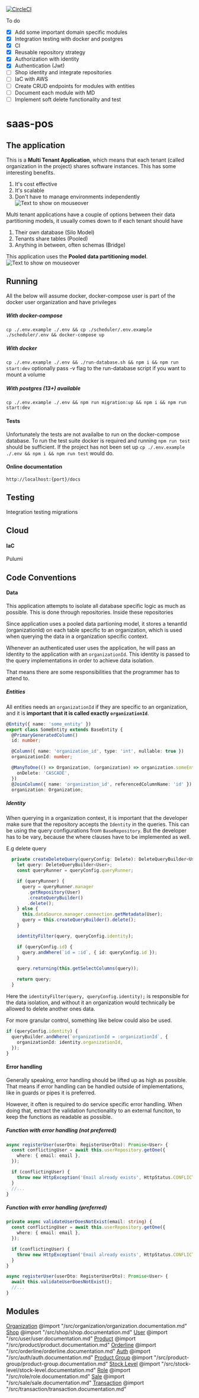 [![CircleCI](https://dl.circleci.com/status-badge/img/gh/JonasGroenbek/shops-service/tree/main.svg?style=svg)](https://dl.circleci.com/status-badge/redirect/gh/JonasGroenbek/shops-service/tree/main)

To do

- [x] Add some important domain specific modules
- [x] Integration testing with docker and postgres
- [x] CI
- [x] Reusable repository strategy
- [x] Authorization with identity
- [x] Authentication (Jwt)
- [ ] Shop identity and integrate repositories
- [ ] IaC with AWS
- [ ] Create CRUD endpoints for modules with entities
- [ ] Document each module with MD
- [ ] Implement soft delete functionality and test

# saas-pos

## The application

This is a **Multi Tenant Application**, which means that each tenant (called organization in the project) shares software instances. This has some interesting benefits.

1. It's cost effective
2. It's scalable
3. Don't have to manage environments independently
   ![](/assets/single_multi_tenant.png 'Text to show on mouseover')

Multi tenant applications have a couple of options between their data partitioning models, it usually comes down to if each tenant should have

1. Their own database (Silo Model)
2. Tenants share tables (Pooled)
3. Anything in between, often schemas (Bridge)

This application uses the **Pooled data partitioning model**.
![](/assets/partitioning_models.png 'Text to show on mouseover')

## Running

All the below will assume docker, docker-compose user is part of the docker user organization and have privileges

##### With docker-compose

`cp ./.env.example ./.env && cp ./scheduler/.env.example ./scheduler/.env && docker-compose up`

##### With docker

`cp ./.env.example ./.env && ./run-database.sh && npm i && npm run start:dev` optionally pass -v flag to the run-database script if you want to mount a volume

##### With postgres (13+) available

`cp ./.env.example ./.env && npm run migration:up && npm i && npm run start:dev`

#### Tests

Unfortunately the tests are not availalbe to run on the docker-compose database. To run the test suite docker is required and running `npm run test` should be sufficient. If the project has not been set up `cp ./.env.example ./.env && npm i && npm run test` would do.

#### Online documentation

`http://localhost:{port}/docs`

## Testing

Integration testing migrations

## Cloud

#### IaC

Pulumi

## Code Conventions

#### Data

This application attempts to isolate all database specific logic as much as possible. This is done through repositories. Inside these repositories

Since application uses a pooled data partioning model, it stores a tenantId (organizationId) on each table specific to an organization, which is used when querying the data in a organization specific context.

Whenever an authenticated user uses the application, he will pass an Identity to the application with an `organizationId`. This identity is passed to the query implementations in order to achieve data isolation.

That means there are some responsibilities that the programmer has to attend to.

##### Entities

All entities needs an `organizationId` if they are specific to an organization, and it is **important that it is called exactly `organizationId`**.

```ts
@Entity({ name: 'some_entity' })
export class SomeEntity extends BaseEntity {
  @PrimaryGeneratedColumn()
  id: number;

  @Column({ name: 'organization_id', type: 'int', nullable: true })
  organizationId: number;

  @ManyToOne(() => Organization, (organization) => organization.someEntities, {
    onDelete: 'CASCADE',
  })
  @JoinColumn({ name: 'organization_id', referencedColumnName: 'id' })
  organization: Organization;
```

##### Identity

When querying in a organization context, it is important that the developer make sure that the repository accepts the `Identity` in the queries. This can be using the query configurations from `BaseRepository`. But the developer has to be vary, because the where clauses have to be implemented as well.

E.g delete query

```ts
  private createDeleteQuery(queryConfig: Delete): DeleteQueryBuilder<User> {
    let query: DeleteQueryBuilder<User>;
    const queryRunner = queryConfig.queryRunner;

    if (queryRunner) {
      query = queryRunner.manager
        .getRepository(User)
        .createQueryBuilder()
        .delete();
    } else {
      this.dataSource.manager.connection.getMetadata(User);
      query = this.createQueryBuilder().delete();
    }

    identityFilter(query, queryConfig.identity);

    if (queryConfig.id) {
      query.andWhere(`id = :id`, { id: queryConfig.id });
    }

    query.returning(this.getSelectColumns(query));

    return query;
  }
```

Here the `identityFilter(query, queryConfig.identity);` is responsible for the data isolation, and without it an organization would technically be allowed to delete another ones data.

For more granular control, something like below could also be used.

```ts
if (queryConfig.identity) {
  queryBuilder.andWhere(`organizationId = :organizationId`, {
    organizationId: identity.organizationId,
  });
}
```

#### Error handling

Generally speaking, error handling should be lifted up as high as possible. That means if error handling can be handled outside of implementations, like in guards or pipes it is preferred.

However, it often is required to do service specific error handling. When doing that, extract the validation functionality to an external funciton, to keep the functions as readable as possible.

##### Function with error handling (not preferred)

```ts
async registerUser(userDto: RegisterUserDto): Promise<User> {
  const conflictingUser = await this.userRepository.getOne({
    where: { email: email },
  });

  if (conflictingUser) {
    throw new HttpException('Email already exists', HttpStatus.CONFLICT);
  }
  //...
}
```

##### Function with error handling (preferred)

```ts
private async validateUserDoesNotExist(email: string) {
  const conflictingUser = await this.userRepository.getOne({
    where: { email: email },
  });

  if (conflictingUser) {
    throw new HttpException('Email already exists', HttpStatus.CONFLICT);
  }
}

async registerUser(userDto: RegisterUserDto): Promise<User> {
  await this.validateUserDoesNotExist();
  //...
}
```

## Modules

[Organization](/src/organization/organization.documentation.md)
@import "/src/organization/organization.documentation.md"
[Shop](/src/shop/shop.documentation.md)
@import "/src/shop/shop.documentation.md"
[User](/src/user/user.documentation.md)
@import "/src/user/user.documentation.md"
[Product](/src/product/product.documentation.md)
@import "/src/product/product.documentation.md"
[Orderline](/src/orderline/orderline.documentation.md)
@import "/src/orderline/orderline.documentation.md"
[Auth](/src/auth/auth.documentation.md)
@import "/src/auth/auth.documentation.md"
[Product Group](/src/product-group/product-group.documentation.md)
@import "/src/product-group/product-group.documentation.md"
[Stock Level](/src/stock-level/stock-level.documentation.md)
@import "/src/stock-level/stock-level.documentation.md"
[Role](/src/role/role.documentation.md)
@import "/src/role/role.documentation.md"
[Sale](/src/sale/sale.documentation.md)
@import "/src/sale/sale.documentation.md"
[Transaction](/src/transaction/transaction.documentation.md)
@import "/src/transaction/transaction.documentation.md"
